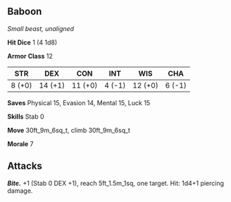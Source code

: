 ## Baboon

*Small beast, unaligned*

**Hit Dice** 1 (4 1d8)

**Armor Class** 12

| STR     | DEX     | CON     | INT     | WIS     | CHA     |
|---------|---------|---------|---------|---------|---------|
|  8 (+0) | 14 (+1) | 11 (+0) |  4 (-1) | 12 (+0) |  6 (-1) |

**Saves** Physical 15, Evasion 14, Mental 15, Luck 15

**Skills** Stab 0

**Move** 30ft_9m_6sq_t, climb 30ft_9m_6sq_t

**Morale** 7

## Attacks

***Bite.*** +1 (Stab 0 DEX +1), reach 5ft_1.5m_1sq, one target. Hit: 1d4+1 piercing damage.

